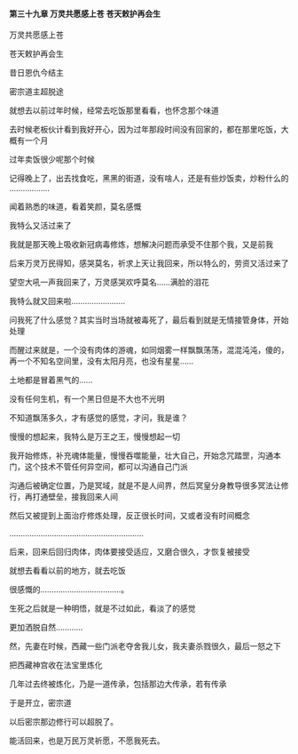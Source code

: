 #### 第三十九章 万灵共愿感上苍 苍天敕护再会生


万灵共愿感上苍

苍天敕护再会生

昔日恩仇今结主

密宗道主超脱途


就想去以前过年时候，经常去吃饭那里看看，也怀念那个味道

去时候老板伙计看到我好开心，因为过年那段时间没有回家的，都在那里吃饭，大概有一个月

过年卖饭很少呢那个时候

记得晚上了，出去找食吃，黑黑的街道，没有啥人，还是有些炒饭卖，炒粉什么的
………………

闻着熟悉的味道，看着笑颜，莫名感慨

我特么又活过来了

我就是那天晚上吸收新冠病毒修炼，想解决问题而承受不住那个我，又是前我

后来万灵万民得知，感哭莫名，祈求上天让我回来，所以特么的，劳资又活过来了

望空大吼一声我回来了，万灵感哭欢呼莫名……满脸的泪花

我特么就又回来啦……………………

问我死了什么感觉？其实当时当场就被毒死了，最后看到就是无情接管身体，开始处理


而醒过来就是，一个没有肉体的游魂，如同烟雾一样飘飘荡荡，混混沌沌，傻的，再一个不知名空间里，没有太阳月亮，也没有星星……

土地都是冒着黑气的……

没有任何生机，有一个黑日但是不大也不光明


不知道飘荡多久，才有感觉的感觉，才问，我是谁？

慢慢的想起来，我特么是万王之王，慢慢想起一切

我开始修炼，补充魂体能量，慢慢吞噬能量，壮大自己，开始念咒踏罡，沟通本门，这个技术不管任何异空间，都可以沟通自己门派


沟通后被确定位置，乃是冥域，就是不是人间界，然后冥皇分身教导很多冥法让修行，再打通壁垒，接我回来人间


然后又被提到上面治疗修炼处理，反正很长时间，又或者没有时间概念

……………………………………………………

后来，回来后回归肉体，肉体要接受适应，又磨合很久，才恢复被接受

就想去看看以前的地方，就去吃饭

很感慨的………………………………。


生死之后就是一种明悟，就是不过如此，看淡了的感觉

更加洒脱自然…………

然，先妻在时候，西藏一些门派老夺舍我儿女，我夫妻杀戮很久，最后一怒之下

把西藏神宫收在法宝里炼化


几年过去终被炼化，乃是一道传承，包括那边大传承，若有传承

于是开立，密宗道

以后密宗那边修行可以超脱了。


能活回来，也是万民万灵祈愿，不愿我死去。




